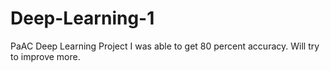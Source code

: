 # Deep-Learning-1
PaAC Deep Learning Project
I was able to get 80 percent accuracy. Will try to improve more.

